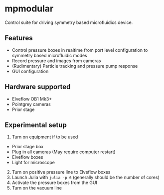 # mpmodular

Control suite for driving symmetry based microfluidics device.

## Features
- Control pressure boxes in realtime from port level configuration to symmetry based microfluidic modes
- Record pressure and images from cameras
- (Rudimentary) Particle tracking and pressure pump response
- GUI configuration

## Hardware supported
- Elveflow OB1 Mk3+
- Pointgrey cameras
- Prior stage

## Experimental setup
1. Turn on equipment if to be used
- Prior stage box
- Plug in all cameras (May require computer restart)
- Elveflow boxes
- Light for microscope
2. Turn on positive pressure line to Elveflow boxes
3. Launch Julia with `julia -p 6` (generally should be the number of cores)
4. Activate the pressure boxes from the GUI
5. Turn on the vacuum line
